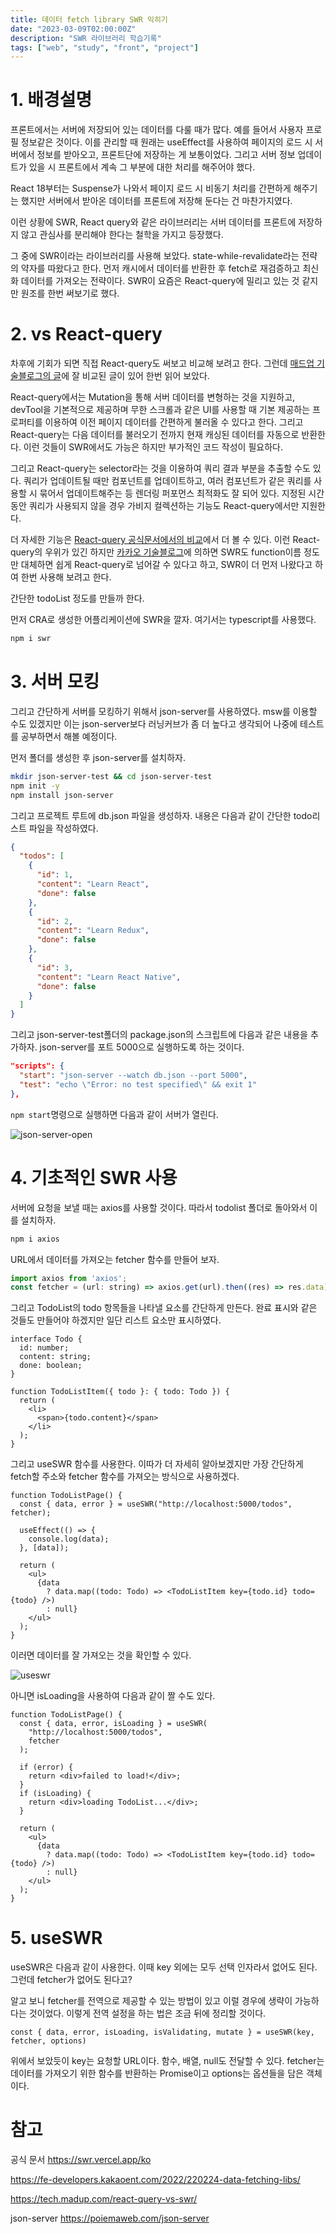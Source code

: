 ```yaml
---
title: 데이터 fetch library SWR 익히기
date: "2023-03-09T02:00:00Z"
description: "SWR 라이브러리 학습기록"
tags: ["web", "study", "front", "project"]
---
```


# 1. 배경설명

프론트에서는 서버에 저장되어 있는 데이터를 다룰 때가 많다. 예를 들어서 사용자 프로필 정보같은 것이다. 이를 관리할 때 원래는 useEffect를 사용하여 페이지의 로드 시 서버에서 정보를 받아오고, 프론트단에 저장하는 게 보통이었다. 그리고 서버 정보 업데이트가 있을 시 프론트에서 계속 그 부분에 대한 처리를 해주어야 했다.

React 18부터는 Suspense가 나와서 페이지 로드 시 비동기 처리를 간편하게 해주기는 했지만 서버에서 받아온 데이터를 프론트에 저장해 둔다는 건 마찬가지였다.

이런 상황에 SWR, React query와 같은 라이브러리는 서버 데이터를 프론트에 저장하지 않고 관심사를 분리해야 한다는 철학을 가지고 등장했다.

그 중에 SWR이라는 라이브러리를 사용해 보았다. state-while-revalidate라는 전략의 약자를 따왔다고 한다. 먼저 캐시에서 데이터를 반환한 후 fetch로 재검증하고 최신화 데이터를 가져오는 전략이다. SWR이 요즘은 React-query에 밀리고 있는 것 같지만 원조를 한번 써보기로 했다.

# 2. vs React-query

차후에 기회가 되면 직접 React-query도 써보고 비교해 보려고 한다. 그런데 [매드업 기술블로그의 글](https://tech.madup.com/react-query-vs-swr/)에 잘 비교된 글이 있어 한번 읽어 보았다.

React-query에서는 Mutation을 통해 서버 데이터를 변형하는 것을 지원하고, devTool을 기본적으로 제공하며 무한 스크롤과 같은 UI를 사용할 때 기본 제공하는 프로퍼티를 이용하여 이전 페이지 데이터를 간편하게 불러올 수 있다고 한다. 그리고 React-query는 다음 데이터를 불러오기 전까지 현재 캐싱된 데이터를 자동으로 반환한다. 이런 것들이 SWR에서도 가능은 하지만 부가적인 코드 작성이 필요하다.

그리고 React-query는 selector라는 것을 이용하여 쿼리 결과 부분을 추출할 수도 있다. 쿼리가 업데이트될 때만 컴포넌트를 업데이트하고, 여러 컴포넌트가 같은 쿼리를 사용할 시 묶어서 업데이트해주는 등 렌더링 퍼포먼스 최적화도 잘 되어 있다. 지정된 시간 동안 쿼리가 사용되지 않을 경우 가비지 컬렉션하는 기능도 React-query에서만 지원한다.

더 자세한 기능은 [React-query 공식문서에서의 비교](https://tanstack.com/query/latest/docs/react/comparison?from=reactQueryV3&original=https%3A%2F%2Ftanstack.com%2Fquery%2Fv3%2Fdocs%2Fcomparison)에서 더 볼 수 있다. 이런 React-query의 우위가 있긴 하지만 [카카오 기술블로그](https://fe-developers.kakaoent.com/2022/220224-data-fetching-libs/)에 의하면 SWR도 function이름 정도만 대체하면 쉽게 React-query로 넘어갈 수 있다고 하고, SWR이 더 먼저 나왔다고 하여 한번 사용해 보려고 한다.

간단한 todoList 정도를 만들까 한다.

먼저 CRA로 생성한 어플리케이션에 SWR을 깔자. 여기서는 typescript를 사용했다.

```bash
npm i swr
```

# 3. 서버 모킹

그리고 간단하게 서버를 모킹하기 위해서 json-server를 사용하였다. msw를 이용할 수도 있겠지만 이는 json-server보다 러닝커브가 좀 더 높다고 생각되어 나중에 테스트를 공부하면서 해볼 예정이다.

먼저 폴더를 생성한 후 json-server를 설치하자.

```bash
mkdir json-server-test && cd json-server-test
npm init -y
npm install json-server
```

그리고 프로젝트 루트에 db.json 파일을 생성하자. 내용은 다음과 같이 간단한 todo리스트 파일을 작성하였다.

```json
{
  "todos": [
    {
      "id": 1,
      "content": "Learn React",
      "done": false
    },
    {
      "id": 2,
      "content": "Learn Redux",
      "done": false
    },
    {
      "id": 3,
      "content": "Learn React Native",
      "done": false
    }
  ]
}
```

그리고 json-server-test폴더의 package.json의 스크립트에 다음과 같은 내용을 추가하자. json-server를 포트 5000으로 실행하도록 하는 것이다.

```json
"scripts": {
  "start": "json-server --watch db.json --port 5000",
  "test": "echo \"Error: no test specified\" && exit 1"
},
```

`npm start`명령으로 실행하면 다음과 같이 서버가 열린다.

![json-server-open](./json-server-open.png)

# 4. 기초적인 SWR 사용

서버에 요청을 보낼 때는 axios를 사용할 것이다. 따라서 todolist 폴더로 돌아와서 이를 설치하자.

```bash
npm i axios
```

URL에서 데이터를 가져오는 fetcher 함수를 만들어 보자.

```jsx
import axios from 'axios';
const fetcher = (url: string) => axios.get(url).then((res) => res.data);
```

그리고 TodoList의 todo 항목들을 나타낼 요소를 간단하게 만든다. 완료 표시와 같은 것들도 만들어야 하겠지만 일단 리스트 요소만 표시하였다.

```tsx
interface Todo {
  id: number;
  content: string;
  done: boolean;
}

function TodoListItem({ todo }: { todo: Todo }) {
  return (
    <li>
      <span>{todo.content}</span>
    </li>
  );
}
```

그리고 useSWR 함수를 사용한다. 이따가 더 자세히 알아보겠지만 가장 간단하게 fetch할 주소와 fetcher 함수를 가져오는 방식으로 사용하겠다.

```tsx
function TodoListPage() {
  const { data, error } = useSWR("http://localhost:5000/todos", fetcher);

  useEffect(() => {
    console.log(data);
  }, [data]);

  return (
    <ul>
      {data
        ? data.map((todo: Todo) => <TodoListItem key={todo.id} todo={todo} />)
        : null}
    </ul>
  );
}
```

이러면 데이터를 잘 가져오는 것을 확인할 수 있다.

![useswr](./useswr-res.png)

아니면 isLoading을 사용하여 다음과 같이 짤 수도 있다.

```tsx
function TodoListPage() {
  const { data, error, isLoading } = useSWR(
    "http://localhost:5000/todos",
    fetcher
  );

  if (error) {
    return <div>failed to load!</div>;
  }
  if (isLoading) {
    return <div>loading TodoList...</div>;
  }

  return (
    <ul>
      {data
        ? data.map((todo: Todo) => <TodoListItem key={todo.id} todo={todo} />)
        : null}
    </ul>
  );
}
```

# 5. useSWR

useSWR은 다음과 같이 사용한다. 이때 key 외에는 모두 선택 인자라서 없어도 된다. 그런데 fetcher가 없어도 된다고? 

알고 보니 fetcher를 전역으로 제공할 수 있는 방법이 있고 이럴 경우에 생략이 가능하다는 것이었다. 이렇게 전역 설정을 하는 법은 조금 뒤에 정리할 것이다.

```tsx
const { data, error, isLoading, isValidating, mutate } = useSWR(key, fetcher, options)
```

위에서 보았듯이 key는 요청할 URL이다. 함수, 배열, null도 전달할 수 있다. fetcher는 데이터를 가져오기 위한 함수를 반환하는 Promise이고 options는 옵션들을 담은 객체이다.



# 참고

공식 문서 https://swr.vercel.app/ko

https://fe-developers.kakaoent.com/2022/220224-data-fetching-libs/

https://tech.madup.com/react-query-vs-swr/

json-server https://poiemaweb.com/json-server
